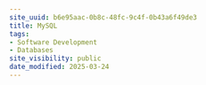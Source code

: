 ```yaml
---
site_uuid: b6e95aac-0b8c-48fc-9c4f-0b43a6f49de3
title: MySQL
tags:
- Software Development
- Databases
site_visibility: public
date_modified: 2025-03-24
---
```




